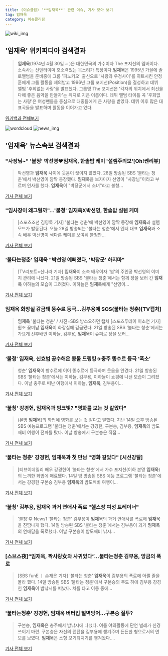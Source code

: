 ```yaml
---
title: (이슈클립) '**임재욱**' 관련 이슈, 기사 모아 보기
tag: 임재욱
category: 이슈클리핑
---
```

![wiki_img](https://user-images.githubusercontent.com/42597476/44503234-41136a80-a6d0-11e8-9071-6fc6418eafe4.png)
## **'**임재욱**'** 위키피디아 검색결과
>**임재욱**(1974년 4월 30일 ~ )은 대한민국의 가수이자 The 포지션의 멤버이다. 소속사는 신엔터이며 호소력있는 목소리가 특징이다.**임재욱**은 1995년 가을에 솔로앨범을 준비중에 그룹 '피노키오' 출신으로 '사랑과 우정사이'를 히트시킨 안정훈에게 그룹 활동을 제의받고 1996년 그룹 포지션(Position)을 결성하고 데뷔 앨범 '후회없는 사랑'을 발표했다. 그룹명 The 포지션은 '각자의 위치에서 최선을 다해 좋은 음악을 만들자'는 취지로 지은 이름이다. 데뷔 앨범 타이틀 곡 '후회없는 사랑'은 여성팬들을 중심으로 대중들에게 큰 사랑을 받았다. 데뷔 이후 많은 대표곡들을 발표하며 활동을 이어가고 있다.

<a href="https://ko.wikipedia.org/wiki/임재욱" target="_blank">위키백과 전체보기</a>

![wordcloud](https://s3.ap-northeast-2.amazonaws.com/lyrics101-wordcloud/2018-08-29-1535468424.png)
![news_img](https://user-images.githubusercontent.com/42597476/44507050-1206f400-a6e4-11e8-8d98-7ffbfebb353f.png)
## **'**임재욱**'** 뉴스속보 검색결과
### "사장님~" '불청' 박선영♥**임재욱**, 한솥밥 케미 '설렘주의보'[Oh!쎈리뷰]

>박선영과 **임재욱** 사이에 웃음이 끊이지 않았다.   28일 방송된 SBS ‘불타는 청춘’에서 박선영이 깜짝 등장했다.   **임재욱**을 보자마자 선영이 "사장님"이라고 부르며 인사를 했다. **임재욱**이 "박장군에서 소녀"라고 불청...

<a href="http://www.osen.co.kr/article/G1110977147" target="_blank">기사 전체 보기</a>

### "임사장이 왜그럴까"…'불청' **임재욱**X박선영, 한솥밥 설렘 케미

>[스포츠조선 김영록 기자] '불타는 청춘'에 박선영이 깜짝 등장해 **임재욱**과 설렘 모드가 발동된다. 오늘 28일 방송되는 '불타는 청춘'에서 엔터 대표 **임재욱**과 소속 배우 박선영이 색다른 케미를 보여줘 불청판...

<a href="http://sports.chosun.com/news/ntype.htm?id=201808280100259690019812&servicedate=20180828" target="_blank">기사 전체 보기</a>

### '불타는청춘' **임재욱** "박선영 예뻐졌다, '박장군' 하지마"

>[TV리포트=신나라 기자] **임재욱**이 소속 배우이자 '썸'의 주인공 박선영의 이미지 관리에 나섰다. 21일 방송된 SBS '불타는 청춘'에서는 함께 장을 보러 간 **임재욱** 이하늘의 모습이 그려졌다. 이하늘은 **임재욱**에게 "선영이...

<a href="http://www.tvreport.co.kr/?c=news&m=newsview&idx=1075810" target="_blank">기사 전체 보기</a>

### **임재욱** 화장실 감금돼 똥수르 등극…김부용에 SOS(불타는 청춘)[TV캡처]

>**임재욱** '불타는 청춘' / 사진=SBS 방소오하면 캡처 [스포츠투데이 이소연 기자] 원조 꽃미남 **임재욱**이 화장실에 감금됐다. 21일 방송된 SBS '불타는 청춘'에서는 가요계 선후배인 이하늘, 김부용, **임재욱**이 슈퍼로 장을 보러...

<a href="http://stoo.asiae.co.kr/news/naver_view.htm?idxno=2018082123563639375" target="_blank">기사 전체 보기</a>

### ‘불청’ **임재욱**, 신효범 공수해온 콩물 드링킹→충주 똥수르 등극 ‘폭소’

>청춘’ **임재욱**이 빵수르에 이어 똥수르에 등극하며 웃음을 안겼다. 21일 방송된 SBS ‘불타는 청춘’에서는 이하늘, 김부용, 이하늘이 쇼핑에 나선 모습이 그려졌다. 이날 충주로 떠난 여행에서 이하늘, **임재욱**, 김부용이...

<a href="http://star.mk.co.kr/new/view.php?mc=ST&year=2018&no=525710" target="_blank">기사 전체 보기</a>

### '불청' 강경헌, **임재욱**과 핑크빛? "영화를 보는 것 같았다"

>(본명 **임재욱**)의 화법에 영화를 보는 것 같다고 말했다. 지난 14일 오후 방송된 SBS 예능프로그램 '불타는 청춘'에서는 강경헌, 구본승, 김부용, **임재욱**의 밤도깨비 여행이 전파를 탔다. 이날 방송에서 구본승은 직접...

<a href="http://star.mt.co.kr/stview.php?no=2018081508383605252" target="_blank">기사 전체 보기</a>

### '불타는 청춘' 강경헌, **임재욱**과 첫 만남 "영화 같았다" [시선강탈]

>[티브이데일리 배우 강경헌이 '불타는 청춘'에서 가수 포지션(이하 본명 **임재욱**)의 느끼한 화법에 매료됐다. 14일 밤 방송된 SBS 예능 프로그램 '불타는 청춘'에서는 강경헌 구본승 김부용 **임재욱**의 밤도깨비 여행이...

<a href="http://tvdaily.asiae.co.kr/read.php3?aid=15342894001384636019" target="_blank">기사 전체 보기</a>

### '불청' 김부용, **임재욱** 과거 연애사 폭로 "헬스장 여성 트레이너"

>'불청'© News1 ‘불타는 청춘’ 김부용이 **임재욱**의 과거 연애사를 폭로해 **임재욱**을 진땀나게 했다. 14일 방송된 SBS ‘불타는 청춘’에서는 김부용이 과거 **임재욱**의 연애담을 폭로했다. 이날 구본승이 밤도깨비 낚시...

<a href="http://news1.kr/articles/?3398938" target="_blank">기사 전체 보기</a>

### [스브스夜]“**임재욱**, 짝사랑女와 사귀었다”…불타는청춘 김부용, 앙금의 폭로

>[SBS funE ㅣ 손재은 기자] ‘불타는 청춘’ **임재욱**이 김부용의 폭로에 어쩔 줄을 몰라 했다.   14일 방송된 SBS ‘불타는 청춘’에서 구본승의 주도 하에 김부용 강경헌 **임재욱**이 밤낚시를 떠났다. 차를 타고 이동 중에...

<a href="http://sbsfune.sbs.co.kr/news/news_content.jsp?article_id=E10009174937" target="_blank">기사 전체 보기</a>

### '불타는청춘' 강경헌, **임재욱** 버터입 철벽방어…구본승 질투?

>구본승, **임재욱**은 충주에서 밤낚시에 나섰다. 여름 야외활동에 단연 벌레가 신경쓰이기 마련. 구본승은 자신의 랜턴을 김부용에 챙겨주며 든든한 형으로서의 면모를 보였다. **임재욱**은 소형 모기퇴치기를 챙겨왔다....

<a href="http://www.slist.kr/news/articleView.html?idxno=42479" target="_blank">기사 전체 보기</a>


